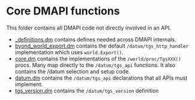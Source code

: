 # Core DMAPI functions

This folder contains all DMAPI code not directly involved in an API.

- [\_definitions.dm](./definitions.dm) contains defines needed across DMAPI internals.
- [byond_world_export.dm](./byond_world_export.dm) contains the default `/datum/tgs_http_handler` implementation which uses `world.Export()`.
- [core.dm](./core.dm) contains the implementations of the `/world/proc/TgsXXX()` procs. Many map directly to the `/datum/tgs_api` functions. It also contains the /datum selection and setup code.
- [datum.dm](./datum.dm) contains the `/datum/tgs_api` declarations that all APIs must implement.
- [tgs_version.dm](./tgs_version.dm) contains the `/datum/tgs_version` definition
